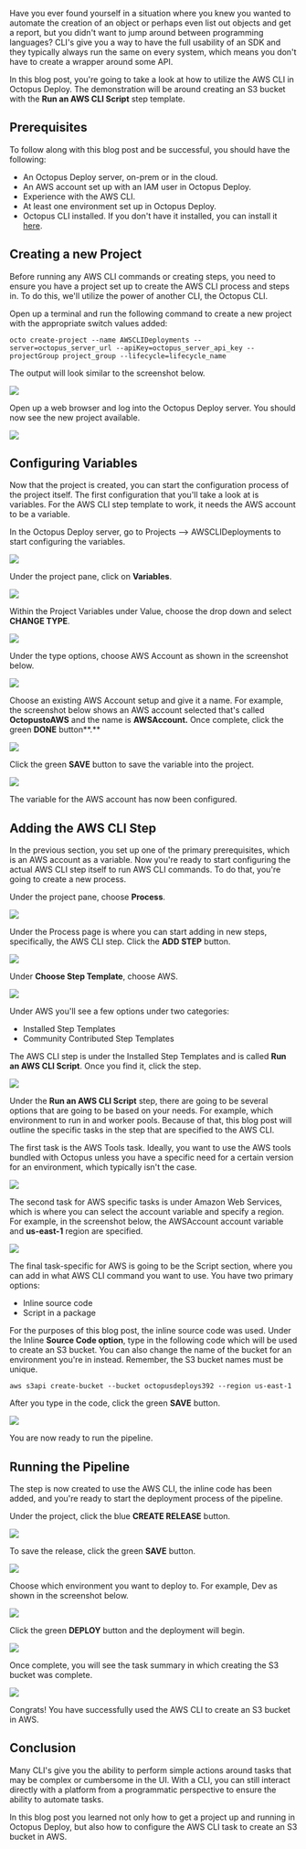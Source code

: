 Have you ever found yourself in a situation where you knew you wanted to automate the creation of an object or perhaps even list out objects and get a report, but you didn't want to jump around between programming languages? CLI's give you a way to have the full usability of an SDK and they typically always run the same on every system, which means you don't have to create a wrapper around some API.

In this blog post, you're going to take a look at how to utilize the AWS CLI in Octopus Deploy. The demonstration will be around creating an S3 bucket with the **Run an AWS CLI Script** step template.

## Prerequisites

To follow along with this blog post and be successful, you should have the following:

- An Octopus Deploy server, on-prem or in the cloud.
- An AWS account set up with an IAM user in Octopus Deploy.
- Experience with the AWS CLI.
- At least one environment set up in Octopus Deploy.
- Octopus CLI installed. If you don't have it installed, you can install it [here](https://octopus.com/downloads/octopuscli).

## Creating a new Project

Before running any AWS CLI commands or creating steps, you need to ensure you have a project set up to create the AWS CLI process and steps in. To do this, we'll utilize the power of another CLI, the Octopus CLI.

Open up a terminal and run the following command to create a new project with the appropriate switch values added:

```
octo create-project --name AWSCLIDeployments --server=octopus_server_url --apiKey=octopus_server_api_key --projectGroup project_group --lifecycle=lifecycle_name
```

The output will look similar to the screenshot below.

![](images/1.png)

Open up a web browser and log into the Octopus Deploy server. You should now see the new project available.

![](images/2.png)

## Configuring Variables

Now that the project is created, you can start the configuration process of the project itself. The first configuration that you'll take a look at is variables. For the AWS CLI step template to work, it needs the AWS account to be a variable.

In the Octopus Deploy server, go to Projects —> AWSCLIDeployments to start configuring the variables.

![](images/3.png)

Under the project pane, click on **Variables**.

![](images/4.png)

Within the Project Variables under Value, choose the drop down and select **CHANGE TYPE**.

![](images/5.png)

Under the type options, choose AWS Account as shown in the screenshot below.

![](images/6.png)

Choose an existing AWS Account setup and give it a name. For example, the screenshot below shows an AWS account selected that's called **OctopustoAWS** and the name is **AWSAccount.** Once complete, click the green **DONE** button**.**

![](images/7.png)

Click the green **SAVE** button to save the variable into the project.

![](images/8.png)

The variable for the AWS account has now been configured.

## Adding the AWS CLI Step

In the previous section, you set up one of the primary prerequisites, which is an AWS account as a variable. Now you're ready to start configuring the actual AWS CLI step itself to run AWS CLI commands. To do that, you're going to create a new process.

Under the project pane, choose **Process**.

![](images/9.png)

Under the Process page is where you can start adding in new steps, specifically, the AWS CLI step. Click the **ADD STEP** button.

![](images/10.png)

Under **Choose Step Template**, choose AWS.

![](images/11.png)

Under AWS you'll see a few options under two categories:

- Installed Step Templates
- Community Contributed Step Templates

The AWS CLI step is under the Installed Step Templates and is called **Run an AWS CLI Script**. Once you find it, click the step.

![](images/12.png)

Under the **Run an AWS CLI Script** step, there are going to be several options that are going to be based on your needs. For example, which environment to run in and worker pools. Because of that, this blog post will outline the specific tasks in the step that are specified to the AWS CLI.

The first task is the AWS Tools task. Ideally, you want to use the AWS tools bundled with Octopus unless you have a specific need for a certain version for an environment, which typically isn't the case.

![](images/13.png)

The second task for AWS specific tasks is under Amazon Web Services, which is where you can select the account variable and specify a region. For example, in the screenshot below, the AWSAccount account variable and **us-east-1** region are specified.

![](images/14.png)

The final task-specific for AWS is going to be the Script section, where you can add in what AWS CLI command you want to use. You have two primary options:

- Inline source code
- Script in a package

For the purposes of this blog post, the inline source code was used. Under the Inline **Source Code option**, type in the following code which will be used to create an S3 bucket. You can also change the name of the bucket for an environment you're in instead. Remember, the S3 bucket names must be unique.

```
aws s3api create-bucket --bucket octopusdeploys392 --region us-east-1
```

After you type in the code, click the green **SAVE** button.

![](images/15.png)

You are now ready to run the pipeline.

## Running the Pipeline

The step is now created to use the AWS CLI, the inline code has been added, and you're ready to start the deployment process of the pipeline. 

Under the project, click the blue **CREATE RELEASE** button.

![](images/16.png)

To save the release, click the green **SAVE** button.

![](images/17.png)

Choose which environment you want to deploy to. For example, Dev as shown in the screenshot below.

![](images/20.png)

Click the green **DEPLOY** button and the deployment will begin.

![](images/18.png)

Once complete, you will see the task summary in which creating the S3 bucket was complete.

![](images/19.png)

Congrats! You have successfully used the AWS CLI to create an S3 bucket in AWS.

## Conclusion

Many CLI's give you the ability to perform simple actions around tasks that may be complex or cumbersome in the UI. With a CLI, you can still interact directly with a platform from a programmatic perspective to ensure the ability to automate tasks.

In this blog post you learned not only how to get a project up and running in Octopus Deploy, but also how to configure the AWS CLI task to create an S3 bucket in AWS.
